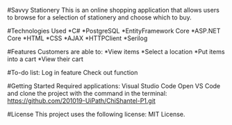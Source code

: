 #Savvy Stationery 
This is an online shopping application that allows users to browse for a selection of stationery and choose which to buy. 

#Technologies Used
*C#
*PostgreSQL
*EntityFramework Core
*ASP.NET Core
*HTML
*CSS
*AJAX 
*HTTPClient
*Serilog 
  
#Features
Customers are able to:
  *View items
  *Select a location
  *Put items into a cart
  *View their cart
    
#To-do list:
  Log in feature
  Check out function

#Getting Started
Required applications:
  Visual Studio Code
Open VS Code and clone the project with the command in the terminal: https://github.com/201019-UiPath/ChiShantel-P1.git

#License
This project uses the following license: MIT License.
